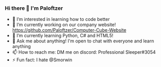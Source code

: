 ### Hi there 👋 I'm Paloftzer
- 👀 I’m interested in learning how to code better
- 🔭 I’m currently working on our company website! https://github.com/Paloftzer/Computer-Cube-Website
- 🌱 I’m currently learning Python, C# and HTML5!
- 💬 Ask me about anything! I'm open to chat with everyone and learn anything
- 📫 How to reach me: DM me on discord: Professional Sleeper#3054
- ⚡ Fun fact: I hate @Smorwin
<!--
**Paloftzer/Paloftzer** is a ✨ _special_ ✨ repository because its `README.md` (this file) appears on your GitHub profile.

Here are some ideas to get you started:

- 👀 I’m interested in learning how to code better
- 🔭 I’m currently working on our company website! https://github.com/Paloftzer/Computer-Cube-Website
- 🌱 I’m currently learning Python, C# and HTML5!
- 👯 I’m looking to collaborate on ...
- 🤔 I’m looking for help with ...
- 💬 Ask me about anything! I'm open to chat with everyone and learn anything
- 📫 How to reach me: DM me on discord: Professional Sleeper#3054
- 😄 Pronouns: ...
- ⚡ Fun fact: I hate @Smorwin
-->
